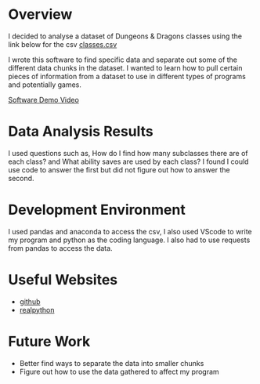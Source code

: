 # Overview

I decided to analyse a dataset of Dungeons & Dragons classes using the link below for the csv
[classes.csv](https://github.com/miethe/DnD-Character-Generator/blob/master/classes.csv)

I wrote this software to find specific data and separate out some of the different data chunks in the dataset. 
I wanted to learn how to pull certain pieces of information from a dataset to use in different types of programs and potentially games.


[Software Demo Video](https://youtu.be/brVGXnl4MJY)

# Data Analysis Results

I used questions such as, How do I find how many subclasses there are of each class? and What ability saves are used by each class?
I found I could use code to answer the first but did not figure out how to answer the second. 

# Development Environment

I used pandas and anaconda to access the csv, I also used VScode to write my program and python as the coding language.
I also had to use requests from pandas to access the data.


# Useful Websites

* [github](https://github.com/miethe/DnD-Character-Generator/blob/master/classes.csv)
* [realpython](https://realpython.com/pandas-python-explore-dataset/#using-the-pandas-python-library)

# Future Work

* Better find ways to separate the data into smaller chunks
* Figure out how to use the data gathered to affect my program